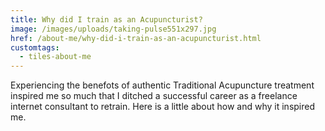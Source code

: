 ```yaml
---
title: Why did I train as an Acupuncturist?
image: /images/uploads/taking-pulse551x297.jpg
href: /about-me/why-did-i-train-as-an-acupuncturist.html
customtags:
  - tiles-about-me
---
```

Experiencing the benefots of authentic Traditional Acupuncture treatment inspired me so much that I ditched a successful career as a freelance internet consultant to retrain. Here is a little about how and why it inspired me.